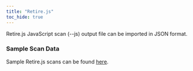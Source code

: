 ```yaml
---
title: "Retire.js"
toc_hide: true
---
```

Retire.js JavaScript scan (\--js) output file can be imported in JSON format.

### Sample Scan Data
Sample Retire.js scans can be found [here](https://github.com/DefectDojo/django-DefectDojo/tree/master/unittests/scans/retirejs).
